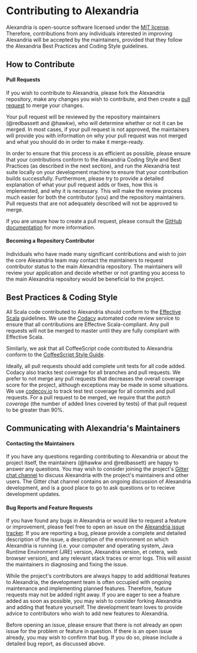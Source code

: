 Contributing to Alexandria
==========================

Alexandria is open-source software licensed under the [MIT license](https://github.com/alexandrialibrary/Alexandria/blob/master/LICENSE). Therefore, contributions from any individuals interested in improving Alexandria will be accepted by the maintainers, provided that they follow the Alexandria Best Practices and Coding Style guidelines.

How to Contribute
-----------------

#### Pull Requests

If you wish to contribute to Alexandria, please fork the Alexandria repository, make any changes you wish to contribute, and then create a [pull request](https://github.com/alexandrialibrary/Alexandria/pulls) to merge your changes.

Your pull request will be reviewed by the repository maintainers (@redbassett and @hawkw), who will determine whether or not it can be merged. In most cases, if your pull request is not approved, the maintainers will provide you with information on why your pull request was not merged and what you should do in order to make it merge-ready.

In order to ensure that this process is as efficient as possible, please ensure that your contributions conform to the Alexandria Coding Style and Best Practices (as described in the next section), and run the Alexandria test suite locally on your development machine to ensure that your contribution builds successfully. Furthermore, please try to provide a detailed explanation of what your pull request adds or fixes, how this is implemented, and why it is necessary. This will make the review process much easier for both the contributor (you) and the repository maintainers. Pull requests that are not adequately described will not be approved to merge.

If you are unsure how to create a pull request, please consult the [GitHub documentation](https://help.github.com/articles/using-pull-requests/) for more information.

#### Becoming a Repository Contributor

Individuals who have made many significant contributions and wish to join the core Alexandria team may contact the maintainers to request contributor status to the main Alexandria repository. The maintainers will review your application and decide whether or not granting you access to the main Alexandria repository would be beneficial to the project.

Best Practices & Coding Style
-----------------------------

All Scala code contributed to Alexandria should conform to the [Effective Scala](http://twitter.github.io/effectivescala/) guidelines. We use the [Codacy](https://www.codacy.com/app/hawk/Alexandria/dashboard) automated code review service to ensure that all contributions are Effective Scala-compliant. Any pull requests will not be merged to master until they are fully compliant with Effective Scala.

Similarly, we ask that all CoffeeScript code contributed to Alexandria conform to the [CoffeeScript Style Guide](https://github.com/polarmobile/coffeescript-style-guide).

Ideally, all pull requests should add complete unit tests for all code added. Codacy also tracks test coverage for all branches and pull requests. We prefer to not merge any pull requests that decreases the overall coverage score for the project, although exceptions may be made in some situations. We use [codecov.io](https://codecov.io/github/alexandrialibrary/Alexandria) to track test test coverage for all commits and pull requests. For a pull request to be merged, we require that the _patch coverage_ (the number of added lines covered by tests) of that pull request to be greater than 90%.


Communicating with Alexandria's Maintainers
-------------------------------------------

#### Contacting the Maintainers

If you have any questions regarding contributing to Alexandria or about the project itself, the maintainers (@hawkw and @redbassett) are happy to answer any questions. You may wish to consider joining the project's [Gitter chat channel](https://gitter.im/alexandrialibrary/Alexandria?utm_source=share-link&utm_medium=link&utm_campaign=share-link) to discuss Alexandria with the project's maintainers and other users. The Gitter chat channel contains an ongoing discussion of Alexandria development, and is a good place to go to ask questions or to recieve development updates.

#### Bug Reports and Feature Requests

If you have found any bugs in Alexandria or would like to request a feature or improvement, please feel free to open an issue on the [Alexandria issue tracker](https://github.com/alexandrialibrary/Alexandria/issues). If you are reporting a bug, please provide a complete and detailed description of the issue, a description of the environment on which Alexandria is running (i.e. your computer and operating system, Java Runtime Environment (JRE) version, Alexandria version, et cetera, web browser version), and any relevant stack traces or error logs. This will assist the maintainers in diagnosing and fixing the issue.

While the project's contributors are always happy to add additional features to Alexandria, the development team is often occupied with ongoing maintenance and implementing planned features. Therefore, feature requests may not be added right away. If you are eager to see a feature added as soon as possible, you may wish to consider forking Alexandria and adding that feature yourself. The development team loves to provide advice to contributors who wish to add new features to Alexandria.

Before opening an issue, please ensure that there is not already an open issue for the problem or feature in question. If there is an open issue already, you may wish to confirm that bug. If you do so, please include a detailed bug report, as discussed above.
